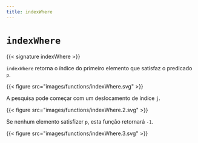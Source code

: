 ```yaml
---
title: indexWhere
---
```


# `indexWhere`

{{< signature indexWhere >}}

`indexWhere` retorna o índice do primeiro elemento que satisfaz o predicado `p`.

{{< figure src="images/functions/indexWhere.svg" >}}

A pesquisa pode começar com um deslocamento de índice `j`.

{{< figure src="images/functions/indexWhere.2.svg" >}}

Se nenhum elemento satisfizer `p`, esta função retornará `-1`.

{{< figure src="images/functions/indexWhere.3.svg" >}}
